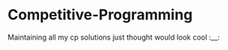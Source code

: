 # Competitive-Programming
Maintaining all my cp solutions just thought would look cool :__:
<!-- lol sad hehe aaaaaaaaaaaaaaaaaaa i messed up fever aaa-->
